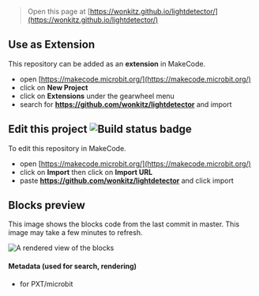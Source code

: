 
> Open this page at [https://wonkitz.github.io/lightdetector/](https://wonkitz.github.io/lightdetector/)

## Use as Extension

This repository can be added as an **extension** in MakeCode.

* open [https://makecode.microbit.org/](https://makecode.microbit.org/)
* click on **New Project**
* click on **Extensions** under the gearwheel menu
* search for **https://github.com/wonkitz/lightdetector** and import

## Edit this project ![Build status badge](https://github.com/wonkitz/lightdetector/workflows/MakeCode/badge.svg)

To edit this repository in MakeCode.

* open [https://makecode.microbit.org/](https://makecode.microbit.org/)
* click on **Import** then click on **Import URL**
* paste **https://github.com/wonkitz/lightdetector** and click import

## Blocks preview

This image shows the blocks code from the last commit in master.
This image may take a few minutes to refresh.

![A rendered view of the blocks](https://github.com/wonkitz/lightdetector/raw/master/.github/makecode/blocks.png)

#### Metadata (used for search, rendering)

* for PXT/microbit
<script src="https://makecode.com/gh-pages-embed.js"></script><script>makeCodeRender("{{ site.makecode.home_url }}", "{{ site.github.owner_name }}/{{ site.github.repository_name }}");</script>
